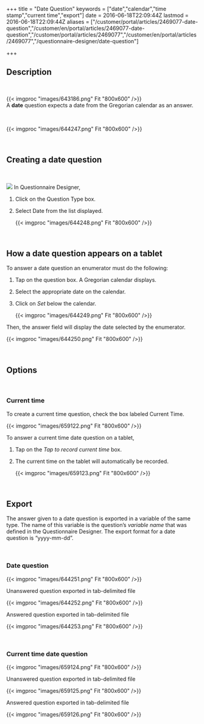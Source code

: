 ﻿+++
title = "Date Question"
keywords = ["date","calendar","time stamp","current time","export"]
date = 2016-06-18T22:09:44Z
lastmod = 2016-06-18T22:09:44Z
aliases = ["/customer/portal/articles/2469077-date-question","/customer/en/portal/articles/2469077-date-question","/customer/portal/articles/2469077","/customer/en/portal/articles/2469077","/questionnaire-designer/date-question"]

+++

Description 
------------

 

{{< imgproc "images/643186.png" Fit "800x600" />}}  
A **date** question expects a date from the Gregorian calendar as an
answer.   
  
  
  
  
 

{{< imgproc "images/644247.png" Fit "800x600" />}}  
  
 

Creating a date question
------------------------

 

![](file://localhost/Users/Shima/Library/Caches/TemporaryItems/msoclip/0/clip_image001.png)
In Questionnaire Designer,

1.  Click on the Question Type box.
2.  Select Date from the list displayed.  
      
    {{< imgproc "images/644248.png" Fit "800x600" />}}

  
  
 

How a date question appears on a tablet
---------------------------------------

  
To answer a date question an enumerator must do the following:

1.  Tap on the question box. A Gregorian calendar displays.
2.  Select the appropriate date on the calendar.
3.  Click on *Set* below the calendar.  
      
    {{< imgproc "images/644249.png" Fit "800x600" />}}

  
  
  
  
  
Then, the answer field will display the date selected by the
enumerator.  
  
{{< imgproc "images/644250.png" Fit "800x600" />}}  
  
  
  
 

Options
-------

 

### Current time

  
  
To create a current time question, check the box labeled Current
Time.   
  
{{< imgproc "images/659122.png" Fit "800x600" />}}

  
  
To answer a current time date question on a tablet,

1.  Tap on the *Tap to record current time* box.
2.  The current time on the tablet will automatically be recorded.  
      
    {{< imgproc "images/659123.png" Fit "800x600" />}}

  
  
  
 

Export
------

  
The answer given to a date question is exported in a variable of the
same type. The name of this variable is the question’s *variable name*
that was defined in the Questionnaire Designer. The export format for a
date question is “yyyy-mm-dd”.   
  
  
 

### Date question

  
{{< imgproc "images/644251.png" Fit "800x600" />}}  
  
  
Unanswered question exported in tab-delimited file  
  
{{< imgproc "images/644252.png" Fit "800x600" />}}  
  
  
Answered question exported in tab-delimited file  
  
{{< imgproc "images/644253.png" Fit "800x600" />}}  
  
  
 

### Current time date question

{{< imgproc "images/659124.png" Fit "800x600" />}}  
  
Unanswered question exported in tab-delimited file  
  
{{< imgproc "images/659125.png" Fit "800x600" />}}  
  
Answered question exported in tab-delimited file  
  
{{< imgproc "images/659126.png" Fit "800x600" />}}

